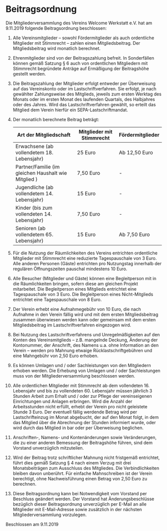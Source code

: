 # Beitragsordnung

Die Mitgliederversammlung des Vereins Welcome Werkstatt e.V. hat am 9.11.2019 folgende Beitragsordnung beschlossen:

1. Alle Vereinsmitglieder – sowohl Fördermitglieder als auch ordentliche Mitglieder mit Stimmrecht – zahlen einen Mitgliedsbeitrag. Der Mitgliedsbeitrag wird monatlich berechnet.

2. Ehrenmitglieder sind von der Beitragszahlung befreit. In Sonderfällen können gemäß Satzung § 6 auch von ordentlichen Mitgliedern mit Stimmrecht begründete Anträge auf Ermäßigung der Beitragshöhe gestellt werden.

3. Die Beitragszahlung der Mitglieder erfolgt entweder per Überweisung auf das Vereinskonto oder im Lastschriftverfahren. Sie erfolgt, je nach gewählter Zahlungsweise des Mitglieds, jeweils zum ersten Werktag des Monats oder im ersten Monat des laufenden Quartals, des Halbjahres oder des Jahres. Wird das Lastschriftverfahren gewählt, so erteilt das Mitglied dem Verein hierfür ein SEPA-Lastschriftmandat.

4. Der monatlich berechnete Beitrag beträgt:

    | Art der Mitgliedschaft  | Mitglieder mit Stimmrecht | Fördermitglieder |
    | ----------------------- | ------------------------- | ---------------- |
    | Erwachsene (ab vollendetem 18. Lebensjahr) | 25 Euro | Ab 12,50 Euro |
    | Partner/Familie (im gleichen Haushalt wie Mitglied ) | 7,50 Euro | - |
    | Jugendliche (ab vollendetem 14. Lebensjahr) | 15 Euro | - |
    | Kinder (bis zum vollendeten 14. Lebensjahr) | 7,50 Euro | - |
    | Senioren (ab vollendetem 65. Lebensjahr) | 15 Euro | Ab 7,50 Euro |

5. Für die Nutzung der Räumlichkeiten des Vereins entrichten ordentliche Mitglieder mit Stimmrecht eine reduzierte Tagespauschale von 3 Euro. Alle anderen Personen (Gäste) entrichten pro Nutzungstag innerhalb der regulären Öffnungszeiten pauschal mindestens 10 Euro.

6. Alle Besucher (Mitglieder und Gäste) können eine Begleitperson mit in die Räumlichkeiten bringen, sofern diese am gleichen Projekt mitarbeitet. Die Begleitperson eines Mitglieds entrichtet eine Tagespauschale von 3 Euro. Die Begleitperson eines Nicht-Mitglieds entrichtet eine Tagespauschale von 8 Euro.

7. Der Verein erhebt eine Aufnahmegebühr von 10 Euro, die nach Aufnahme in den Verein fällig wird und mit dem ersten Mitgliedsbeitrag zusammen überwiesen werden kann oder gemeinsam mit dem ersten Mitgliedsbeitrag im Lastschriftverfahren eingezogen wird.

8. Bei Nutzung des Lastschriftverfahrens und Unregelmäßigkeiten auf den Konten des Vereinsmitglieds – z.B. mangelnde Deckung, Änderung der Kontonummer, der Anschrift, des Namens u.a. ohne Information an den Verein – werden pro Mahnung etwaige Rücklastschriftgebühren und eine Mahngebühr von 2,50 Euro erhoben.

9. Es können Umlagen und / oder Sachleistungen von den Mitgliedern erhoben werden. Die Erhebung von Umlagen und / oder Sachleistungen muss von der Mitgliederversammlung beschlossen werden.

10. Alle ordentlichen Mitglieder mit Stimmrecht ab dem vollendeten 16. Lebensjahr und bis zu vollendeten 60. Lebensjahr müssen jährlich 3 Stunden Arbeit zum Erhalt und / oder zur Pflege der vereinseigenen Einrichtungen und Anlagen erbringen. Wird die Anzahl der Arbeitsstunden nicht erfüllt, erhebt der Verein pro nicht geleistete Stunde 3 Euro. Der eventuell fällig werdende Betrag wird per Lastschrifteinzug im Monat abgebucht, der auf den Monat folgt, in dem das Mitglied über die Abrechnung der Stunden informiert wurde, oder wird durch das Mitglied in bar oder per Überweisung beglichen.

11. Anschriften-, Namens- und Kontenänderungen sowie Veränderungen, die zu einer anderen Bemessung der Beitragshöhe führen, sind dem Vorstand unverzüglich mitzuteilen.

12. Wird der Beitrag trotz schriftlicher Mahnung nicht fristgemäß entrichtet, führt dies gemäß Satzung § 4 nach einem Verzug mit drei Monatsbeiträgen zum Ausschluss des Mitgliedes. Die Verbindlichkeiten bleiben davon unberührt. Für einfache Mahnschreiben ist der Verein berechtigt, ohne Nachweisführung einen Betrag von 2,50 Euro zu berechnen.

13. Diese Beitragsordnung kann bei Notwendigkeit vom Vorstand per Beschluss geändert werden. Der Vorstand hat Änderungsbeschlüsse bezüglich dieser Beitragsordnung unverzüglich per E-Mail an alle Mitglieder mit E-Mail-Adresse sowie zusätzlich in der nächsten Mitgliederversammlung vorzulegen.

Beschlossen am 9.11.2019
